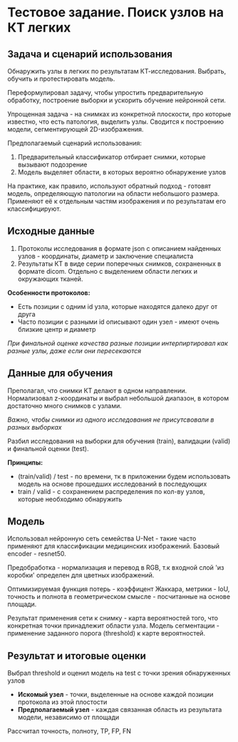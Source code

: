 # Тестовое задание. Поиск узлов на КТ легких

## Задача и сценарий использования
Обнаружить узлы в легких по результатам КТ-исследования. Выбрать, обучить и протестировать модель. 

Переформулировал задачу, чтобы упростить предварительную обработку, построение выборки и ускорить обучение нейронной сети.

Упрощенная задача - на снимках из конкретной плоскости, про которые известно, что есть патология, выделить узлы. Сводится к построению модели, сегментирующей 2D-изображения.

Предполагаемый сценарий использования:
1. Предварительный классификатор отбирает снимки, которые вызывают подозрение
2. Модель выделяет области, в которых вероятно обнаружение узлов

На практике, как правило, используют обратный подход - готовят модель, определяющую патологии на области небольшого размера. Применяют её к отдельным частям изображения и по результатам его классифицируют. 

## Исходные данные

1. Протоколы исследования в формате json с описанием найденных узлов - координаты, диаметр и заключение специалиста
2. Результаты КТ в виде серии поперечных снимков, сохраненных в формате dicom. Отдельно с выделением области легких и окружающих тканей.

**Особенности протоколов:**
* Есть позиции с одним id узла, которые находятся далеко друг от друга
* Часто позиции c разными id описывают один узел - имеют очень близкие центр и диаметр

*При финальной оценке качества разные позиции интерпиртировал как разные узлы, даже если они пересекаются*

## Данные для обучения

Преполагал, что снимки КТ делают в одном направлении. Нормализовал z-координаты и выбрал небольшой диапазон, в котором достаточно много снимков с узлами.

*Важно, чтобы снимки из одного исследования не присутсвовали в разных выборках*

Разбил исследования на выборки для обучения (train), валидации (valid) и финальной оценки (test). 

**Принципы:**
* (train/valid) / test - по времени, тк в приложении будем использовать модель на основе прошедших исследований в последующих 
* train / valid - с сохранением распределения по кол-ву узлов, которые необходимо обнаружить
 
 ## Модель
 
 Использовал нейронную сеть семейства U-Net - такие часто применяют для классификации медицинских изображений. Базовый encoder - resnet50.
 
 Предобработка - нормализация и перевод в RGB, т.к входной слой 'из коробки' определен для цветных изображений.
 
 Оптимизируемая функция потерь - коэффицент Жаккара, метрики - IoU, точность и полнота в геометрическом смысле - посчитанные на основе площади.
 
 Результат применения сети к снимку - карта вероятностей того, что конкретная точки принадлежит области узла. Модель сегментации - применение заданного порога (threshold) к карте вероятностей.
 
 ## Результат и итоговые оценки
 
 Выбрал threshold и оценил модель на test с точки зрения обнаруженных узлов
 * **Искомый узел** - точки, выделенные на основе каждой позиции протокола из этой плостости
 * **Предполагаемый узел** - каждая связанная область из результата модели, независимо от площади
 
 
 Рассчитал точность, полноту, TP, FP, FN
